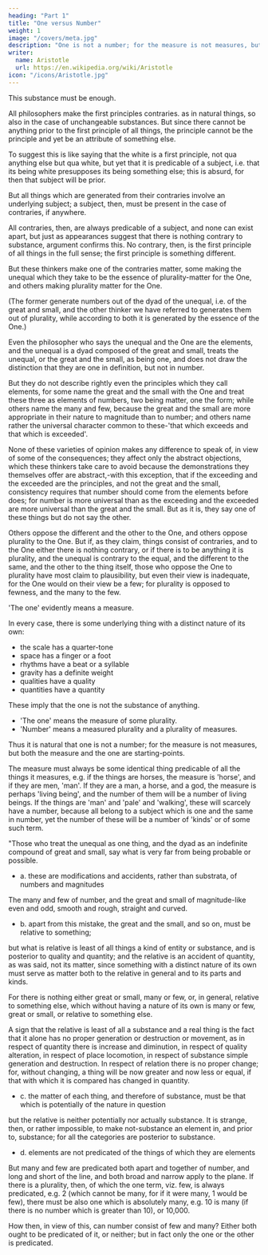 ```yaml
---
heading: "Part 1"
title: "One versus Number"
weight: 1
image: "/covers/meta.jpg"
description: "One is not a number; for the measure is not measures, but both the measure and the one are starting-points"
writer:
  name: Aristotle 
  url: https://en.wikipedia.org/wiki/Aristotle
icon: "/icons/Aristotle.jpg"
---
```




This substance must be enough. 

All philosophers make the first principles contraries. as in natural things, so also in the case of unchangeable substances. But since there cannot be anything prior to the first principle of all things, the principle cannot be the principle and yet be an attribute of something else.

To suggest this is like saying that the white is a first principle, not qua anything else but qua white, but yet that it is predicable of a subject, i.e. that its being white presupposes its being something else; this is absurd, for then that subject will be prior. 

But all things which are generated from their contraries involve an underlying subject; a subject, then, must be present in the case of contraries, if anywhere. 

All contraries, then, are always predicable of a subject, and none can exist apart, but just as appearances suggest that there is nothing contrary to substance, argument confirms this. No contrary, then, is the first principle of all things in the full sense; the first principle is something different.

But these thinkers make one of the contraries matter, some making the unequal which they take to be the essence of plurality-matter for the One, and others making plurality matter for the One. 

(The former generate numbers out of the dyad of the unequal, i.e. of the great and small, and the other thinker we have referred to generates them out of plurality, while according to both it is generated by the essence of the One.) 

Even the philosopher who says the unequal and the One are the elements, and the unequal is a dyad composed of the great and small, treats the unequal, or the great and the small, as being one, and does not draw the distinction that they are one in definition, but not in number. 

But they do not describe rightly even the principles which they call elements, for some name the great and the small with the One and treat these three as elements of numbers, two being matter, one the form; while others name the many and few, because the great and the small are more appropriate in their nature to magnitude than to number; and others name rather the universal character common to these-'that which exceeds and that which is exceeded'. 

None of these varieties of opinion makes any difference to speak of, in view of some of the consequences; they affect only the abstract objections, which these thinkers take care to avoid because the demonstrations they themselves offer are abstract,-with this exception, that if the exceeding and the exceeded are the principles, and not the great and the small, consistency requires that number should come from the elements before does; for number is more universal than as the exceeding and the exceeded are more universal than the great and the small. But as it is, they say one of these things but do not say the other. 

Others oppose the different and the other to the One, and others oppose plurality to the One. But if, as they claim, things consist of contraries, and to the One either there is nothing contrary, or if there is to be anything it is plurality, and the unequal is contrary to the equal, and the different to the same, and the other to the thing itself, those who oppose the One to plurality have most claim to plausibility, but even their view is inadequate, for the One would on their view be a few; for plurality is opposed to fewness, and the many to the few.

'The one' evidently means a measure. 

In every case, there is some underlying thing with a distinct nature of its own:
- the scale has a quarter-tone
- space has a finger or a foot
- rhythms have a beat or a syllable
- gravity has a definite weight
- qualities have a quality
- quantities have a quantity 

<!-- (and the measure is indivisible, in the former case in kind, and in the latter to the sense); -->

These imply that the one is not the substance of anything. 
- 'The one' means the measure of some plurality.
- 'Number' means a measured plurality and a plurality of measures. 

Thus it is natural that one is not a number; for the measure is not measures, but both the measure and the one are starting-points.

The measure must always be some identical thing predicable of all the things it measures, e.g. if the things are horses, the measure is 'horse', and if they are men, 'man'. If they are a man, a horse, and a god, the measure is perhaps 'living being', and the number of them will be a number of living beings. If the things are 'man' and 'pale' and 'walking', these will scarcely have a number, because all belong to a subject which is one and the same in number, yet the number of these will be a number of 'kinds' or of some such term.

"Those who treat the unequal as one thing, and the dyad as an indefinite compound of great and small, say what is very far from being probable or possible. 

- a. these are modifications and accidents, rather than substrata, of numbers and magnitudes

The many and few of number, and the great and small of magnitude-like even and odd, smooth and rough, straight and curved. 

- b. apart from this mistake, the great and the small, and so on, must be relative to something; 

but what is relative is least of all things a kind of entity or substance, and is posterior to quality and quantity; and the relative is an accident of quantity, as was said, not its matter, since something with a distinct nature of its own must serve as matter both to the relative in general and to its parts and kinds. 

For there is nothing either great or small, many or few, or, in general, relative to something else, which without having a nature of its own is many or few, great or small, or relative to something else.

A sign that the relative is least of all a substance and a real thing is the fact that it alone has no proper generation or destruction or movement, as in respect of quantity there is increase and diminution, in respect of quality alteration, in respect of place locomotion, in respect of substance simple generation and destruction. In respect of relation there is no proper change; for, without changing, a thing will be now greater and now less or equal, if that with which it is compared has changed in quantity. 

- c. the matter of each thing, and therefore of substance, must be that which is potentially of the nature in question

but the relative is neither potentially nor actually substance. It is strange, then, or rather impossible, to make not-substance an element in, and prior to, substance; for all the categories are posterior to substance.

- d. elements are not predicated of the things of which they are elements

But many and few are predicated both apart and together of number, and long and short of the line, and both broad and narrow apply to the plane. If there is a plurality, then, of which the one term, viz. few, is always predicated, e.g. 2 (which cannot be many, for if it were many, 1 would be few), there must be also one which is absolutely many, e.g. 10 is many (if there is no number which is greater than 10), or 10,000.

How then, in view of this, can number consist of few and many? Either both ought to be predicated of it, or neither; but in fact only the one or the other is predicated.
